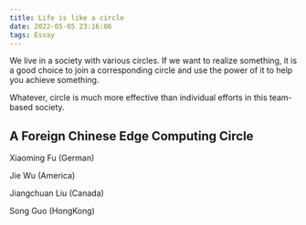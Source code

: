 ```yaml
---
title: Life is like a circle
date: 2022-05-05 23:16:06
tags: Essay
---
```


We live in a society with various circles. If we want to realize something, it is a good choice to join a corresponding circle and use the power of it to help you achieve something.

Whatever, circle is much more effective than individual efforts in this team-based society.

<!--more-->

## A Foreign Chinese Edge Computing Circle 

Xiaoming Fu (German)

Jie Wu (America)

Jiangchuan Liu (Canada)

Song Guo (HongKong)
